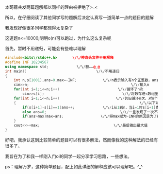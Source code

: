 本蒟蒻共发两篇题解都以同样的理由被拒绝了>\_<


所以，在仔细阅读了其他同学写的题解后决定认真写一道简单一点的题目的题解

我发现好像很多同学都想得太复杂了

这道题n<=10000,明明o(n)可以跑过，为什么这么复杂呢


首先，暂时不用递归，可能会有些难以理解

```cpp
#include<bits\/stdc++.h>       \/\/神奇头文件不用解释
#define INF 10234567
using namespace std;             \/\/额……@_@
int main()                                \/\/不用递归
{
    int n,s[1001],ans=0,max=-INF;            \/\/n表示输入有n个正整数，ans呢待会解释，max可以不用想了，一定是最后的答案,为什么被赋值为-INF下面解释
    cin>>n;                                               \/\/输入n
    for(int i=1;i<=n;i++)                           \/\/循环了n次
        cin>>s[i];                                    \/\/将数存进s数组里，其实也可以不存，这样会更好理解
    for(int i=1;i<=n;i++)                          \/\/仍旧循环n次，对n个数进行处理
    {                                                         \/\/以下以样例为例来解释代码：10\n3 5 6 2 3 4 5 6 8 9
        if(s[i+1]-s[i]==1)ans++;             \/\/i从1到n，当i=1时s[i+1]表示3后面一个数，即为5，如果5-3==1，就说明3，5是连号，这里显然不是。如果是就将ans++，所以这里的ans只是为了临时存一下连号的个数，以此类推。
        else ans=0;                                  \/\/一旦发现了一次不连号，就将临时存储的数据变为0
        if(ans>max)max=ans;                 \/\/将max赋为-INF的原因是为了找到ans中的最大值，达到题目目的
    }
    cout<<++max;                                  \/\/最后输出最大值
}
```
好吧，我承认这到比较简单的题目可以有很多解法，然而像我的这种解法的已经有很多了。

我旨在为了和我一样刚入门oi的同学一起分享学习思路，一些想法。

ps：理解万岁，这种简单题目，配上如此详细的解释应该可以理解吧。^\_^
